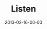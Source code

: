 ---
layout: message
category: message
series: "Follow the Leader"
title: "Listen"
date: 2013-02-16-00-00
message_id: 768
audio-description: "Brian Tome talks about listening."
audio: "http://www.crossroads.net/players/media/hq/followtheleader_02.mp3"
audio-title: "Listen"
audio-duration: "34:47"
program-description: "Program"
program: "http://www.crossroads.net/players/media/hq/02_16-17_13Program_LO.pdf"
program-title: "Listen"
video-description: "Brian Tome talks about listening."
video-title: "Listen"
video: "https://s3.amazonaws.com/crossroadsvideomessages/followtheleader_02.mp4"
video-poster: "https://www.crossroads.net/uploadedfiles/followtheleader_still_02.jpg"
---